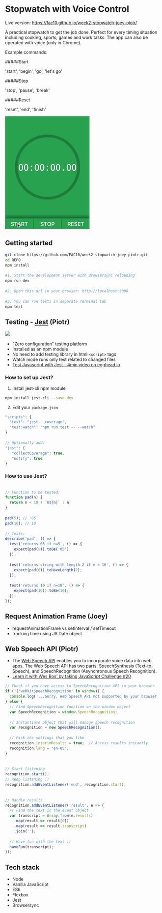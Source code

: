 # Stopwatch with Voice Control

Live version: https://fac10.github.io/week2-stopwatch-joey-piotr/

A practical stopwatch to get the job done. Perfect for every timing situation including cooking, sports, games and work tasks. The app can also be operated with voice (only in Chrome).

Example commands:

#####Start

'start', 'begin', 'go', 'let's go'

#####Stop

'stop', 'pause', 'break'

#####Reset

'reset', 'end', 'finish'

<img src="./src/graphics/screencast.gif" width="275px" height="auto">

<!-- ***************************************************** -->
## Getting started

```sh
git clone https://github.com/FAC10/week2-stopwatch-joey-piotr.git
cd REPO
npm install

#1. Start the development server with Browsersync reloading
npm run dev

#2. Open this url in your browser: http://localhost:3000

#3. You can run tests in separate terminal tab
npm test
```


<!-- ***************************************************** -->
## Testing - [Jest](https://facebook.github.io/jest/) (Piotr)

<img src="https://cdn.slant.co/1440ece6-1968-4c44-8b4c-8a61e397770b/-/format/jpeg/-/progressive/yes/-/preview/480x480/" width="275px" height="auto">

- "Zero configuration" testing platform
- Installed as an npm module
- No need to add testing library in html `<script>` tags
- Watch mode runs only test related to changed files
- [Test Javascript with Jest - 4min video on egghead.io](https://egghead.io/lessons/javascript-test-javascript-with-jest)

### How to set up Jest?

1. Install jest-cli npm module
```sh
npm install jest-cli --save-dev
```

2. Edit your `package.json`

```javascript
"scripts": {
  "test": "jest --coverage",
  "test:watch": "npm run test -- --watch"
}

// Optionally add:
"jest": {
   "collectCoverage": true,
   "notify": true
}
```


### How to use Jest?

```javascript

// Function to be tested:
function pad(n) {
  return n < 10 ? `0${n}` : n;
}

pad(5); // '05'
pad(10); // 10

// Tests:
describe('pad', () => {
  test('returns 05 if n=5', () => {
    expect(pad(5)).toBe('05');
  });

  test('returns string with length 2 if n < 10', () => {
    expect(pad(6)).toHaveLength(2);
  });

  test('returns 10 if n=10', () => {
    expect(pad(10)).toBe(10);
  });
});
```



<!-- ***************************************************** -->
## Request Animation Frame (Joey)

- requestAnimationFrame vs setInterval / setTimeout
- tracking time using JS Date object



<!-- ***************************************************** -->
## Web Speech API (Piotr)

- The [Web Speech API](https://developer.mozilla.org/en-US/docs/Web/API/Web_Speech_API) enables you to incorporate voice data into web apps. The Web Speech API has two parts: SpeechSynthesis (Text-to-Speech), and SpeechRecognition (Asynchronous Speech Recognition).
- [Learn it with Wes Bos' by taking JavaScript Challenge #20](https://javascript30.com/)


```javascript
// Check if you have access to SpeechRecognition API in your browser
if (!('webkitSpeechRecognition' in window)) {
  console.log('...Sorry, Web Speech API not supported by your browser :(');
} else {
  // Find SpeechRecognition function on the window object
  var SpeechRecognition = window.SpeechRecognition;

  // Instantiate object that will manage speech recognition
  var recognition = new SpeechRecognition();

  // Pick the settings that you like
  recognition.interimResults = true;  // Access results instantly
  recognition.lang = "en-US";
}


// Start listening
recognition.start();
// Keep listening :)
recognition.addEventListener('end', recognition.start);


// Handle results
recognition.addEventListener('result', e => {
  // Find the text in the event object
  var transcript = Array.from(e.results)
    .map(result => result[0])
    .map(result => result.transcript)
    .join('');

  // Have fun with the text :)
  haveFun(transcript);
});
```


<!-- ***************************************************** -->
## Tech stack
* Node
* Vanilla JavaScript
* ES6
* Flexbox
* Jest
* Browsersync
